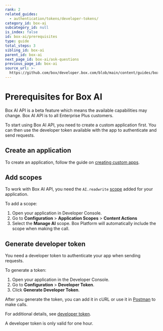 ```yaml
---
rank: 2
related_guides:
  - authentication/tokens/developer-tokens/
category_id: box-ai
subcategory_id: null
is_index: false
id: box-ai/prerequisites
type: guide
total_steps: 3
sibling_id: box-ai
parent_id: box-ai
next_page_id: box-ai/ask-questions
previous_page_id: box-ai
source_url: >-
  https://github.com/box/developer.box.com/blob/main/content/guides/box-ai/prerequisites.md
---
```

# Prerequisites for Box AI

<Message type="notice">

Box AI API is a beta feature which means the
available capabilities may change.
Box AI API is to all Enterprise Plus customers.

</Message>

To start using Box AI API, you need to create a
custom application first. You can then use the
developer token available with the app to
authenticate and send requests.

## Create an application

To create an application, follow the guide
on [creating custom apps][createapps].

## Add scopes

To work with Box AI API, you need the
`AI.readwrite` [scope][scope] added for
your application.

To add a scope:

1. Open your application in Developer Console.
1. Go to **Configuration** > **Application Scopes** > **Content Actions**
1. Select the **Manage AI** scope. Box Platform will
   automatically include the scope when making the call.

## Generate developer token

You need a developer token
to authenticate your app when sending requests.

To generate a token:

1. Open your application in the Developer Console.
2. Go to **Configuration** > **Developer Token**.
3. Click **Generate Developer Token**.

After you generate the token, you can add it in cURL
or use it in [Postman][postman] to make calls.

For additional details, see [developer token][token].

<Message type="notice">

A developer token is only valid for one hour.

</Message>

[token]: g://authentication/tokens/developer-tokens/
[scope]: g://api-calls/permissions-and-errors/scopes/
[oauthscopes]: g://api-calls/permissions-and-errors/scopes/#scopes-oauth-2-authorization
[createapps]: g://applications/app-types/custom-apps/
[postman]: g://tooling/postman/